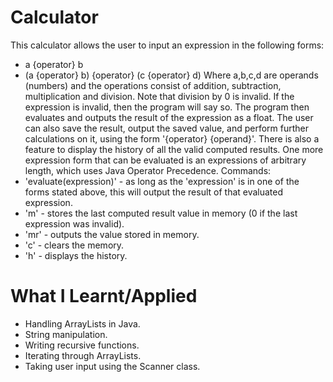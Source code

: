 # Calculator
This calculator allows the user to input an expression in the following forms:
* a {operator} b
* (a {operator} b) {operator} (c {operator} d)
Where a,b,c,d are operands (numbers) and the operations consist of addition, subtraction, multiplication and division.
Note that division by 0 is invalid. If the expression is invalid, then the program will say so.
The program then evaluates and outputs the result of the expression as a float.
The user can also save the result, output the saved value, and perform further calculations on it, using the form '{operator} {operand}'.
There is also a feature to display the history of all the valid computed results.
One more expression form that can be evaluated is an expressions of arbitrary length, which uses Java Operator Precedence.
Commands:
* 'evaluate(expression)' - as long as the 'expression' is in one of the forms stated above, this will output the result of that evaluated expression.
* 'm' - stores the last computed result value in memory (0 if the last expression was invalid).
* 'mr' - outputs the value stored in memory.
* 'c' - clears the memory.
* 'h' - displays the history.

# What I Learnt/Applied
* Handling ArrayLists in Java.
* String manipulation.
* Writing recursive functions.
* Iterating through ArrayLists.
* Taking user input using the Scanner class.
